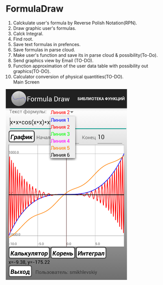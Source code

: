 # FormulaDraw
1) Calckulate user's formula by Reverse Polish Notation(RPN).  
2) Draw graphic user's formulas.  
3) Calck Integral.  
4) Find root.  
5) Save text formulas in prefences.  
6) Save formulas in parse cloud.  
7) Make user's function and save its in parse cloud  & possibility(To-Do).  
8) Send graphics view by Email (TO-DO).  
9) Function approximation of the user data table with possibility out graphics(TO-DO).  
10) Сalculator conversion of physical quantities(TO-DO).  
Main Screen

![Main Screen](readme_img/main_screen.bmp)

